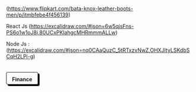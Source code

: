 (https://www.flipkart.com/bata-knox-leather-boots-men/p/itmbfebe4f456139)

React Js (https://excalidraw.com/#json=6w5qjsFns-PS6o1w1oJ8i,80UCxPKlahgcMHRmmmALLw)

Node Js  : (https://excalidraw.com/#json=nq0CAaQuzC_5tRTxzvNwZ,OHXJItyLSKdbSCqH2LPj-g)

<!DOCTYPE html>
<html>
<head>
<title>Page Title</title>
</head>
<style>
h4{
padding: 10px 15px 5px;
    display: inline-block;
    border: 1px solid black;
    margin-bottom: 10px;
    -webkit-box-shadow: 4px 4px 0 0 black;
    -moz-box-shadow: 4px 4px 0 0 black;
    box-shadow: 4px 4px 0 0 black;
    -webkit-border-radius: 4px;
    -moz-border-radius: 4px;
    border-radius: 4px;
    }
</style>
<body>
<h4 class="jsx-f99e92ab284ee518 titleh3">Finance</h4>

</body>
</html>

